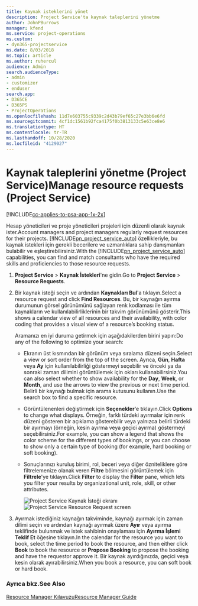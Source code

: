 ```yaml
---
title: Kaynak isteklerini yönet
description: Project Service'ta kaynak taleplerini yönetme
author: JohnPBurrows
manager: kfend
ms.service: project-operations
ms.custom:
- dyn365-projectservice
ms.date: 8/03/2018
ms.topic: article
ms.author: ruhercul
audience: Admin
search.audienceType:
- admin
- customizer
- enduser
search.app:
- D365CE
- D365PS
- ProjectOperations
ms.openlocfilehash: 11d7e603755c9339c2d43b79ef65c27e3bb6e6fd
ms.sourcegitcommit: 4cf1dc1561b92fca4175f0b3813133c5e63ce8e6
ms.translationtype: HT
ms.contentlocale: tr-TR
ms.lasthandoff: 10/28/2020
ms.locfileid: "4129027"
---
```

# <a name="manage-resource-requests-project-service"></a><span data-ttu-id="3276f-103">Kaynak taleplerini yönetme (Project Service)</span><span class="sxs-lookup"><span data-stu-id="3276f-103">Manage resource requests (Project Service)</span></span>

[!INCLUDE[cc-applies-to-psa-app-1x-2x](../includes/cc-applies-to-psa-app-1x-2x.md)]

<span data-ttu-id="3276f-104">Hesap yöneticileri ve proje yöneticileri projeleri için düzenli olarak kaynak ister.</span><span class="sxs-lookup"><span data-stu-id="3276f-104">Account managers and project managers regularly request resources for their projects.</span></span> <span data-ttu-id="3276f-105">[!INCLUDE[pn_project_service_auto](../includes/pn-project-service-auto.md)] özellikleriyle, bu kaynak istekleri için gerekli becerilere ve uzmanlıklara sahip danışmanları bulabilir ve eşleştirebilirsiniz.</span><span class="sxs-lookup"><span data-stu-id="3276f-105">With the [!INCLUDE[pn_project_service_auto](../includes/pn-project-service-auto.md)] capabilities, you can find and match consultants who have the required skills and proficiencies to those resource requests.</span></span>  
  
1. <span data-ttu-id="3276f-106">**Project Service** > **Kaynak İstekleri**'ne gidin.</span><span class="sxs-lookup"><span data-stu-id="3276f-106">Go to **Project Service** > **Resource Requests**.</span></span>  
  
2. <span data-ttu-id="3276f-107">Bir kaynak isteği seçin ve ardından **Kaynakları Bul**'a tıklayın.</span><span class="sxs-lookup"><span data-stu-id="3276f-107">Select a resource request and click **Find Resources**.</span></span> <span data-ttu-id="3276f-108">Bu, bir kaynağın ayırma durumunun görsel görünümünü sağlayan renk kodlaması ile tüm kaynakların ve kullanılabilirliklerinin bir takvim görünümünü gösterir.</span><span class="sxs-lookup"><span data-stu-id="3276f-108">This shows a calendar view of all resources and their availability, with color coding that provides a visual view of a resource’s booking status.</span></span>  
  
    <span data-ttu-id="3276f-109">Aramanızı en iyi duruma getirmek için aşağıdakilerden birini yapın:</span><span class="sxs-lookup"><span data-stu-id="3276f-109">Do any of the following to optimize your search:</span></span>  
  
   -   <span data-ttu-id="3276f-110">Ekranın üst kısmından bir görünüm veya sıralama düzeni seçin.</span><span class="sxs-lookup"><span data-stu-id="3276f-110">Select a view or sort order from the top of the screen.</span></span> <span data-ttu-id="3276f-111">Ayrıca, **Gün**, **Hafta** veya **Ay** için kullanılabilirliği göstermeyi seçebilir ve önceki ya da sonraki zaman dilimini görüntülemek için okları kullanabilirsiniz.</span><span class="sxs-lookup"><span data-stu-id="3276f-111">You can also select whether to show availability for the **Day**, **Week**, or **Month**, and use the arrows to view the previous or next time period.</span></span> <span data-ttu-id="3276f-112">Belirli bir kaynağı bulmak için arama kutusunu kullanın.</span><span class="sxs-lookup"><span data-stu-id="3276f-112">Use the search box to find a specific resource.</span></span>  
  
   -   <span data-ttu-id="3276f-113">Görüntülenenleri değiştirmek için **Seçenekler**'e tıklayın.</span><span class="sxs-lookup"><span data-stu-id="3276f-113">Click **Options** to change what displays.</span></span> <span data-ttu-id="3276f-114">Örneğin, farklı türdeki ayırmalar için renk düzeni gösteren bir açıklama gösterebilir veya yalnızca belirli türdeki bir ayırmayı (örneğin, kesin ayırma veya geçici ayırma) göstermeyi seçebilirsiniz.</span><span class="sxs-lookup"><span data-stu-id="3276f-114">For example, you can show a legend that shows the color scheme for the different types of bookings, or you can choose to show only a certain type of booking (for example, hard booking or soft booking).</span></span>  
  
   -   <span data-ttu-id="3276f-115">Sonuçlarınızı kuruluş birimi, rol, beceri veya diğer özniteliklere göre filtrelemenize olanak veren **Filtre** bölmesini görüntülemek için **Filtrele**'ye tıklayın.</span><span class="sxs-lookup"><span data-stu-id="3276f-115">Click **Filter** to display the **Filter** pane, which lets you filter your results by organizational unit, role, skill, or other attributes.</span></span>  
  
       <span data-ttu-id="3276f-116">![Project Service Kaynak İsteği ekranı](../psa/media/project-service-resource-request-screen.png "Project Service Kaynak İsteği ekranı")</span><span class="sxs-lookup"><span data-stu-id="3276f-116">![Project Service Resource Request screen](../psa/media/project-service-resource-request-screen.png "Project Service Resource Request screen")</span></span>  
  
3. <span data-ttu-id="3276f-117">Ayırmak istediğiniz kaynağın takviminde, kaynağı ayırmak için zaman dilimi seçin ve ardından kaynağı ayırmak üzere **Ayır** veya ayırma teklifinde bulunmak ve istek sahibinin onaylaması için **Ayırma İşlemi Teklif Et** öğesine tıklayın.</span><span class="sxs-lookup"><span data-stu-id="3276f-117">In the calendar for the resource you want to book, select the time period to book the resource, and then either click **Book** to book the resource or **Propose Booking** to propose the booking and have the requestor approve it.</span></span> <span data-ttu-id="3276f-118">Bir kaynak ayırdığınızda, geçici veya kesin olarak ayırabilirsiniz.</span><span class="sxs-lookup"><span data-stu-id="3276f-118">When you book a resource, you can soft book or hard book.</span></span>  
  
### <a name="see-also"></a><span data-ttu-id="3276f-119">Ayrıca bkz.</span><span class="sxs-lookup"><span data-stu-id="3276f-119">See Also</span></span>  
 [<span data-ttu-id="3276f-120">Resource Manager Kılavuzu</span><span class="sxs-lookup"><span data-stu-id="3276f-120">Resource Manager Guide</span></span>](../psa/resource-manager-guide.md)
